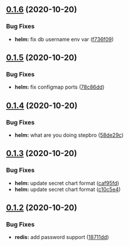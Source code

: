 ## [0.1.6](https://github.com/bsord/rcvr-api/compare/0.1.5...0.1.6) (2020-10-20)


### Bug Fixes

* **helm:** fix db username env var ([f736f09](https://github.com/bsord/rcvr-api/commit/f736f09be218d57f5340796c91628628cc95bc48))



## [0.1.5](https://github.com/bsord/rcvr-api/compare/0.1.4...0.1.5) (2020-10-20)


### Bug Fixes

* **helm:** fix configmap ports ([78c86dd](https://github.com/bsord/rcvr-api/commit/78c86dd56a4e8631c9653cbbacd5cf982201db4b))



## [0.1.4](https://github.com/bsord/rcvr-api/compare/0.1.3...0.1.4) (2020-10-20)


### Bug Fixes

* **helm:** what are you doing stepbro ([58de29c](https://github.com/bsord/rcvr-api/commit/58de29c3e687bd5c987faf624944ed675aa14904))



## [0.1.3](https://github.com/bsord/rcvr-api/compare/0.1.2...0.1.3) (2020-10-20)


### Bug Fixes

* **helm:** update secret chart format ([caf95fd](https://github.com/bsord/rcvr-api/commit/caf95fda005222b5422638cefd2830f7e8347c02))
* **helm:** update secret chart format ([c10c5e4](https://github.com/bsord/rcvr-api/commit/c10c5e4ecc9fd936d16931a91603b73d9aefebbb))



## [0.1.2](https://github.com/bsord/rcvr-api/compare/0.1.1...0.1.2) (2020-10-20)


### Bug Fixes

* **redis:** add password support ([18711dd](https://github.com/bsord/rcvr-api/commit/18711dd41f7546402319c075690e954a343db6a0))



